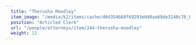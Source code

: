 ```yaml
---
  title: "Therusha Moodley"
  item_image: "/media/k2/items/cache/d0d354668f69293e040aa69de3140c78_L.jpg"
  position: "Articled Clerk"
  url: "/people/attorneys/item/244-therusha-moodley"
  weight: 12
---
```


